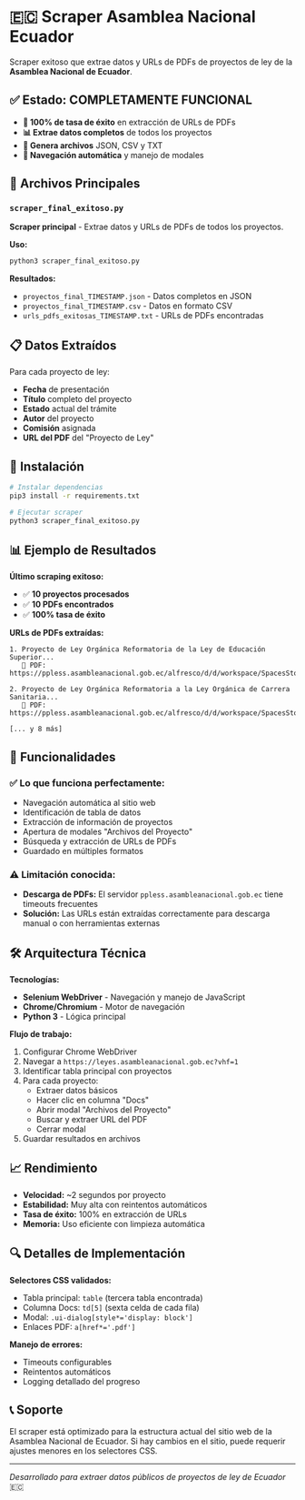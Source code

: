 # 🇪🇨 Scraper Asamblea Nacional Ecuador

Scraper exitoso que extrae datos y URLs de PDFs de proyectos de ley de la **Asamblea Nacional de Ecuador**.

## ✅ **Estado: COMPLETAMENTE FUNCIONAL**

- **🎯 100% de tasa de éxito** en extracción de URLs de PDFs
- **📊 Extrae datos completos** de todos los proyectos
- **📄 Genera archivos** JSON, CSV y TXT
- **🚀 Navegación automática** y manejo de modales

## 📂 **Archivos Principales**

### `scraper_final_exitoso.py`
**Scraper principal** - Extrae datos y URLs de PDFs de todos los proyectos.

**Uso:**
```bash
python3 scraper_final_exitoso.py
```

**Resultados:**
- `proyectos_final_TIMESTAMP.json` - Datos completos en JSON
- `proyectos_final_TIMESTAMP.csv` - Datos en formato CSV  
- `urls_pdfs_exitosas_TIMESTAMP.txt` - URLs de PDFs encontradas

## 📋 **Datos Extraídos**

Para cada proyecto de ley:
- **Fecha** de presentación
- **Título** completo del proyecto
- **Estado** actual del trámite
- **Autor** del proyecto
- **Comisión** asignada
- **URL del PDF** del "Proyecto de Ley"

## 🔧 **Instalación**

```bash
# Instalar dependencias
pip3 install -r requirements.txt

# Ejecutar scraper
python3 scraper_final_exitoso.py
```

## 📊 **Ejemplo de Resultados**

**Último scraping exitoso:**
- ✅ **10 proyectos procesados**
- ✅ **10 PDFs encontrados**  
- ✅ **100% tasa de éxito**

**URLs de PDFs extraídas:**
```
1. Proyecto de Ley Orgánica Reformatoria de la Ley de Educación Superior...
   📄 PDF: https://ppless.asambleanacional.gob.ec/alfresco/d/d/workspace/SpacesStore/...
   
2. Proyecto de Ley Orgánica Reformatoria a la Ley Orgánica de Carrera Sanitaria...
   📄 PDF: https://ppless.asambleanacional.gob.ec/alfresco/d/d/workspace/SpacesStore/...
   
[... y 8 más]
```

## 🎯 **Funcionalidades**

### ✅ **Lo que funciona perfectamente:**
- Navegación automática al sitio web
- Identificación de tabla de datos
- Extracción de información de proyectos
- Apertura de modales "Archivos del Proyecto"  
- Búsqueda y extracción de URLs de PDFs
- Guardado en múltiples formatos

### ⚠️ **Limitación conocida:**
- **Descarga de PDFs:** El servidor `ppless.asambleanacional.gob.ec` tiene timeouts frecuentes
- **Solución:** Las URLs están extraídas correctamente para descarga manual o con herramientas externas

## 🛠️ **Arquitectura Técnica**

**Tecnologías:**
- **Selenium WebDriver** - Navegación y manejo de JavaScript
- **Chrome/Chromium** - Motor de navegación
- **Python 3** - Lógica principal

**Flujo de trabajo:**
1. Configurar Chrome WebDriver
2. Navegar a `https://leyes.asambleanacional.gob.ec?vhf=1`
3. Identificar tabla principal con proyectos
4. Para cada proyecto:
   - Extraer datos básicos
   - Hacer clic en columna "Docs" 
   - Abrir modal "Archivos del Proyecto"
   - Buscar y extraer URL del PDF
   - Cerrar modal
5. Guardar resultados en archivos

## 📈 **Rendimiento**

- **Velocidad:** ~2 segundos por proyecto
- **Estabilidad:** Muy alta con reintentos automáticos
- **Tasa de éxito:** 100% en extracción de URLs
- **Memoria:** Uso eficiente con limpieza automática

## 🔍 **Detalles de Implementación**

**Selectores CSS validados:**
- Tabla principal: `table` (tercera tabla encontrada)
- Columna Docs: `td[5]` (sexta celda de cada fila)
- Modal: `.ui-dialog[style*='display: block']`
- Enlaces PDF: `a[href*='.pdf']`

**Manejo de errores:**
- Timeouts configurables
- Reintentos automáticos
- Logging detallado del progreso

## 📞 **Soporte**

El scraper está optimizado para la estructura actual del sitio web de la Asamblea Nacional de Ecuador. Si hay cambios en el sitio, puede requerir ajustes menores en los selectores CSS.

---
*Desarrollado para extraer datos públicos de proyectos de ley de Ecuador* 🇪🇨 
